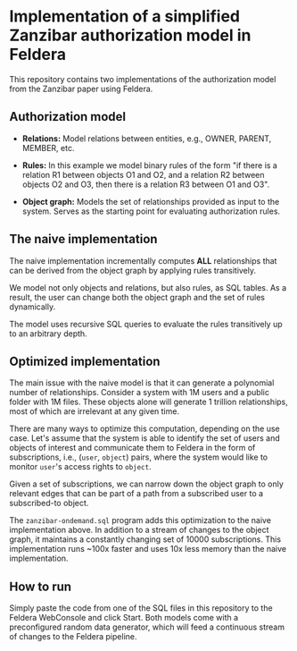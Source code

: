 # Implementation of a simplified Zanzibar authorization model in Feldera

This repository contains two implementations of the authorization model from the
Zanzibar paper using Feldera.

## Authorization model

* **Relations:** Model relations between entities, e.g., OWNER, PARENT, MEMBER,
  etc.

* **Rules:** In this example we model binary rules of the form "if there is a
  relation R1 between objects O1 and O2, and a relation R2 between objects O2
  and O3, then there is a relation R3 between O1 and O3".

* **Object graph:** Models the set of relationships provided as input to the
  system.  Serves as the starting point for evaluating authorization rules.

## The naive implementation

The naive implementation incrementally computes **ALL** relationships that can
be derived from the object graph by applying rules transitively.

We model not only objects and relations, but also rules, as SQL tables. As a
result, the user can change both the object graph and the set of rules
dynamically.

The model uses recursive SQL queries to evaluate the rules transitively up to an
arbitrary depth.

## Optimized implementation

The main issue with the naive model is that it can generate a polynomial number
of relationships.  Consider a system with 1M users and a public folder with 1M
files. These objects alone will generate 1 trillion relationships, most of which
are irrelevant at any given time.

There are many ways to optimize this computation, depending on the use case.
Let's assume that the system is able to identify the set of users and objects of
interest and communicate them to Feldera in the form of subscriptions, i.e.,
(`user`, `object`) pairs, where the system would like to monitor `user`'s access
rights to `object`.

Given a set of subscriptions, we can narrow down the object graph to only
relevant edges that can be part of a path from a subscribed user to a
subscribed-to object.

The `zanzibar-ondemand.sql` program adds this optimization to the naive
implementation above.  In addition to a stream of changes to the object graph,
it maintains a constantly changing set of 10000 subscriptions.  This
implementation runs ~100x faster and uses 10x less memory than the naive
implementation.

## How to run

Simply paste the code from one of the SQL files in this repository to the
Feldera WebConsole and click Start.  Both models come with a preconfigured
random data generator, which will feed a continuous stream of changes to the
Feldera pipeline.
